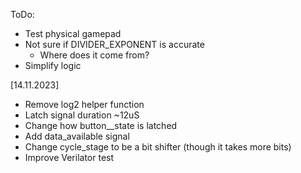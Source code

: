 ToDo:
- Test physical gamepad
- Not sure if DIVIDER_EXPONENT is accurate
    - Where does it come from?
- Simplify logic

[14.11.2023]
- Remove log2 helper function
- Latch signal duration ~12uS
- Change how button__state is latched
- Add data_available signal
- Change cycle_stage to be a bit shifter (though it takes more bits)
- Improve Verilator test